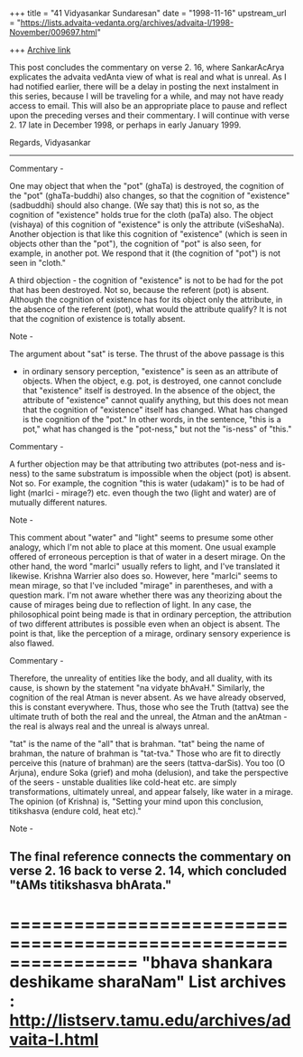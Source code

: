+++
title = "41 Vidyasankar Sundaresan"
date = "1998-11-16"
upstream_url = "https://lists.advaita-vedanta.org/archives/advaita-l/1998-November/009697.html"

+++
[Archive link](https://lists.advaita-vedanta.org/archives/advaita-l/1998-November/009697.html)

This post concludes the commentary on verse 2. 16, where SankarAcArya
explicates the advaita vedAnta view of what is real and what is unreal.
As I had notified earlier, there will be a delay in posting the next
instalment in this series, because I will be traveling for a while, and
may not have ready access to email. This will also be an appropriate
place to pause and reflect upon the preceding verses and their commentary.
I will continue with verse 2. 17 late in December 1998, or perhaps in
early January 1999.

Regards,
Vidyasankar

--------------------------------------------------------------------------
Commentary -

One may object that when the "pot" (ghaTa) is destroyed, the cognition of
the "pot" (ghaTa-buddhi) also changes, so that the cognition of
"existence" (sadbuddhi) should also change. (We say that) this is not so,
as the cognition of "existence" holds true for the cloth (paTa) also. The
object (vishaya) of this cognition of "existence" is only the attribute
(viSeshaNa). Another objection is that like this cognition of "existence"
(which is seen in objects other than the "pot"), the cognition of "pot" is
also seen, for example, in another pot. We respond that it (the cognition
of "pot") is not seen in "cloth."

A third objection - the cognition of "existence" is not to be had for the
pot that has been destroyed. Not so, because the referent (pot) is absent.
Although the cognition of existence has for its object only the attribute,
in the absence of the referent (pot), what would the attribute qualify?
It is not that the cognition of existence is totally absent.

Note -

The argument about "sat" is terse. The thrust of the above passage is this
- in ordinary sensory perception, "existence" is seen as an attribute of
objects. When the object, e.g. pot, is destroyed, one cannot conclude that
"existence" itself is destroyed. In the absence of the object, the
attribute of "existence" cannot qualify anything, but this does not mean
that the cognition of "existence" itself has changed. What has changed is
the cognition  of the "pot." In other words, in the sentence, "this is a
pot," what has changed is the "pot-ness," but not the "is-ness" of "this."

Commentary -

A further objection may be that attributing two attributes (pot-ness and
is-ness) to the same substratum is impossible when the object (pot) is
absent. Not so. For example, the cognition "this is water (udakam)" is to
be had of light (marIci - mirage?) etc. even though the two (light and
water) are of mutually different natures.

Note -

This comment about "water" and "light" seems to presume some other
analogy, which I'm not able to place at this moment. One usual example
offered of erroneous perception is that of water in a desert mirage. On
the other hand, the word "marIci" usually refers to light, and I've
translated it likewise. Krishna Warrier also does so. However, here
"marIci" seems to mean mirage, so that I've included "mirage" in
parentheses, and with a question mark. I'm not aware whether there was any
theorizing about the cause of mirages being due to reflection of light. In
any case, the philosophical point being made is that in ordinary
perception, the attribution of two different attributes is possible even
when an object is absent. The point is that, like the perception of a
mirage, ordinary sensory experience is also flawed.

Commentary -

Therefore, the unreality of entities like the body, and all duality, with
its cause, is shown by the statement "na vidyate bhAvaH." Similarly, the
cognition of the real Atman is never absent. As we have already observed,
this is constant everywhere. Thus, those who see the Truth (tattva) see
the ultimate truth of both the real and the unreal, the Atman and the
anAtman - the real is always real and the unreal is always unreal.

"tat" is the name of the "all" that is brahman. "tat" being the name of
brahman, the nature of brahman is "tat-tva." Those who are fit to directly
perceive this (nature of brahman) are the seers (tattva-darSis). You too
(O Arjuna), endure Soka (grief) and moha (delusion), and take the
perspective of the seers - unstable dualities like cold-heat etc. are
simply transformations, ultimately unreal, and appear falsely, like water
in a mirage. The opinion (of Krishna) is, "Setting your mind upon this
conclusion, titikshasva (endure cold, heat etc)."

Note -

The final reference connects the commentary on verse 2. 16 back to verse
2. 14, which concluded "tAMs titikshasva bhArata."
----------------------------------------------------------------------------

================================================================
"bhava shankara deshikame sharaNam"
List archives : http://listserv.tamu.edu/archives/advaita-l.html
================================================================

